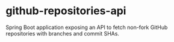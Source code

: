 # github-repositories-api
Spring Boot application exposing an API to fetch non-fork GitHub repositories with branches and commit SHAs.
